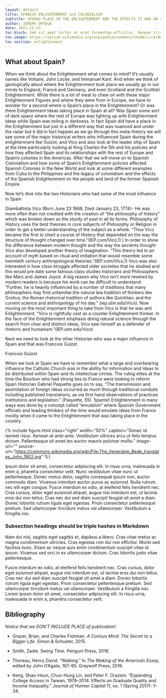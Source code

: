 ```yaml
---
layout: default
title: SPANISH ENLIGHTENMENT and COLONIALSIM 
subtitle: SPAINS PLACE IN THE ENLIGHTENMENT AND THE EFFECTS IT HAD ON SPANISH COLONIALISM 
author: JEREMY ORTEGA 
date: 2021-12-13
toc-blurb: Sed sit amet tortor at erat fermentum efficitur. Aenean tristique est sed ultrices vulputate. Fusce massa felis, volutpat nec quam sit amet, accumsan lacinia justo. Donec sit amet congue mi. Ut id tellus sit amet leo venenatis porta. Maecenas lobortis nibh in maximus euismod. Aliquam erat volutpat.
toc-image: https://upload.wikimedia.org/wikipedia/commons/thumb/c/c4/Benito_Jer%C3%B3nimo_Feijoo.jpg/256px-Benito_Jer%C3%B3nimo_Feijoo.jpg
toc-section: enlightenment
---
```





## What about Spain? 
When we think about the Enlightenment what comes to mind? It’s usually names like Voltaire, John Locke, and Immanuel Kant. And when we think of geologically about where the Enlightenment took place we usually go in our minds to England, France and Germany, and even Scotland and the Scottish Enlightenment. While there is a lot of meat to chew on with these major Enlightenment Figures and where they were from in Europe, we have to wonder for a second where is Spain’s place in the Enlightenment? Or was there Enlightenment Ideas taking place in Spain at all? Was Spain some sort of dark space where the rest of Europe was lighting up with Enlightenment ideas while Spain was toiling in darkness. In fact Spain did have a place in the Enlightenment but just in a different way that was nuanced and under the radar but it did in fact happen as we go through this meta-history we will see some of the major historical writers who influenced Spain during the enlightenment like Guizot, and Vico and also look at the leader ship of Spain at the time particularly looking at King Charles the 5th and his policies and how they affected Spain and its relationships with the rest of Europe and Spain’s colonies in the Americas. After that we will move on to Spanish Colonialism and how some of Spain’s Enlightenment policies affected Spanish Colonies in the New World and look at some different examples from Cuba to the Philippines and the legacy of colonialism and the effects of the Spanish Enlightenment on the people and land of the former Spanish Empire.

Now let’s dive into the two Historians who had some of the most influence in Spain 

Giambattista Vico (Born June 23 1668, Died January 23, 1774)- He was more often than not credited with the creation of “the philosophy of history” which was broken down as the sturdy of past in all its forms. Philosophy of History uses the best theories in core subjects of Philosophy or Religion in order to get a better understanding of the subject as a whole. “Thus Vico became the first to chart a course of History that depended on the way the structure of thought changed over time.”(IEP.com/Vico,1) ) In order to show the difference between modern thought and the way the ancients  thought Vico also developed another theory of imagination. “This theory led to an account of myth based on ritual and imitation that would resemble some twentieth century anthropological theories.”(IEP.com/Vico,1) Vico was also interested in how class struggle affected older societies that he studied and this would pre date some famous class studies historians and Philosophers like Marx and James Joyce. A big reason why Vico isn’t more revered by modern readers is because his work can be difficult to understand. “Further, he is heavily influenced by a number of traditions that many philosophers may find unfamiliar:the natural law tradition of thinkers like Grotius; the Roman rhetorical tradition of authors like Quintilian; and the current science and anthropology of his day.” (iep.utm.edu/Vico). Now moving on the most important thing to take from Vico is that he was anti Enlightenment. “Vico is rightfully cast as a counter Enlightenment thinker. In the face of the Enlightenment emphasis doing natural science through the search from clear and distinct ideas, Vico saw himself as a defender of rhetoric and humanism.”(IEP.utm.edu/Vico) 

Next we need to look at the other Historian who was a major influence in Spain and that was Francois Guizot 

Francois Guizot 


When we look at Spain we have to remember what a large and overbearing influence the Catholic Church was in the ability for information and Ideas to be distributed within Spain and its intellectual circles. The ruling elites at the time the Bourbon who had strong ties to France were looking to reform Spain Historian Gabriel Paquette goes on to say, “The transmission and assimilation of foreign ideas occurred as much through traditional conduits including published translations, as via first hand observations of practices institutions and legislation.” (Paquette, 55). Spanish Enlightenment in many ways was done by a concept called “emulation” where Spanish Government officials and leading thinkers of the time would emulate ideas from France mostly when it came to the Enlightenment that was taking place in the country.  


{% include figure.html
  class="right"
  width="50%"
  caption="Donec id laoreet risus. Aenean at ante ante. Vestibulum ultrices arcu ut felis tempus dictum. Pellentesque sit amet leo auctor mauris pulvinar mollis."
  image-url=""
  source-url="https://commons.wikimedia.org/wiki/File:The_Venerable_Bede_translates_John_1902.jpg"
%}

ipsum dolor sit amet, consectetur adipiscing elit. In risus urna, malesuada in enim a, pharetra consectetur velit. Nunc vestibulum vitae nunc ut pellentesque. Donec metus dolor, sagittis consequat ipsum non, auctor commodo diam. Vivamus interdum auctor purus ac euismod. Nulla rutrum nec elit eget congue. Fusce interdum ex odio, at eleifend felis hendrerit nec. Cras cursus, dolor eget euismod aliquet, augue nisi interdum est, ut lacinia eros dui non tellus. Cras nec dui sed diam suscipit feugiat sit amet a diam. Donec lobortis rutrum ligula eget egestas. Proin consectetur pellentesque pretium. Sed ullamcorper tincidunt metus vel ullamcorper. Vestibulum a fringilla nisi.

### Subsection headings should be triple hashes in Markdown
Nam dui nisl, sagittis eget sagittis et, dapibus a libero. Cras vitae metus ac magna condimentum ultricies. Cras egestas non dui non efficitur. Morbi sed facilisis nunc. Etiam ac neque quis enim condimentum suscipit vitae id ipsum. Vivamus sed orci in ex ullamcorper dictum. Cras lobortis justo vitae pellentesque.

Fusce interdum ex odio, at eleifend felis hendrerit nec. Cras cursus, dolor eget euismod aliquet, augue nisi interdum est, ut lacinia eros dui non tellus. Cras nec dui sed diam suscipit feugiat sit amet a diam. Donec lobortis rutrum ligula eget egestas. Proin consectetur pellentesque pretium. Sed ullamcorper tincidunt metus vel ullamcorper. Vestibulum a fringilla nisi. Lorem ipsum dolor sit amet, consectetur adipiscing elit. In risus urna, malesuada in enim a, pharetra consectetur velit.


## Bibliography

_Notice that we DON'T INCLUDE PLACE of publication!_

- Grazer, Brian, and Charles Fishman. _A Curious Mind: The Secret to a Bigger Life_. Simon & Schuster, 2015.

- Smith, Zadie. _Swing Time_. Penguin Press, 2016.

- Thoreau, Henry David. “Walking.” In _The Making of the American Essay_, edited by John D’Agata, 167–95. Graywolf Press, 2016.

- Keng, Shao-Hsun, Chun-Hung Lin, and Peter F. Orazem. “Expanding College Access in Taiwan, 1978–2014: Effects on Graduate Quality and Income Inequality.” _Journal of Human Capital_ 11, no. 1 (Spring 2017): 1–34.
